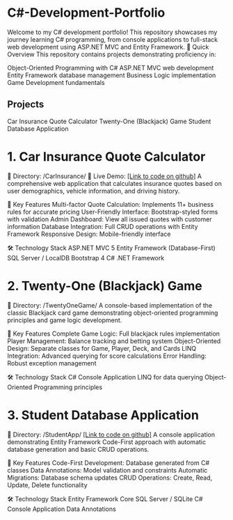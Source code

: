 # C#-Development-Portfolio
Welcome to my C# development portfolio! This repository showcases my journey learning C# programming, from console applications to full-stack web development using ASP.NET MVC and Entity Framework.
🚀 Quick Overview
This repository contains projects demonstrating proficiency in:

Object-Oriented Programming with C#
ASP.NET MVC web development
Entity Framework database management
Business Logic implementation
Game Development fundamentals

## Projects

Car Insurance Quote Calculator
Twenty-One (Blackjack) Game
Student Database Application

# 1. Car Insurance Quote Calculator
📁 Directory: /CarInsurance/
🔗 Live Demo: [[Link to code on github]](https://github.com/codewhizzz/CarInsurance.git)
A comprehensive web application that calculates insurance quotes based on user demographics, vehicle information, and driving history.

🌟 Key Features
Multi-factor Quote Calculation: Implements 11+ business rules for accurate pricing
User-Friendly Interface: Bootstrap-styled forms with validation
Admin Dashboard: View all issued quotes with customer information
Database Integration: Full CRUD operations with Entity Framework
Responsive Design: Mobile-friendly interface

🛠️ Technology Stack
ASP.NET MVC 5
Entity Framework (Database-First)
SQL Server / LocalDB
Bootstrap 4
C# .NET Framework

# 2. Twenty-One (Blackjack) Game
📁 Directory: /TwentyOneGame/
A console-based implementation of the classic Blackjack card game demonstrating object-oriented programming principles and game logic development.

🌟 Key Features
Complete Game Logic: Full blackjack rules implementation
Player Management: Balance tracking and betting system
Object-Oriented Design: Separate classes for Game, Player, Deck, and Cards
LINQ Integration: Advanced querying for score calculations
Error Handling: Robust exception management

🛠️ Technology Stack
C# Console Application
LINQ for data querying
Object-Oriented Programming principles

# 3. Student Database Application
📁 Directory: /StudentApp/
 [[Link to code on github]](https://github.com/codewhizzz/StudentApp.git)
A console application demonstrating Entity Framework Code-First approach with automatic database generation and basic CRUD operations.

🌟 Key Features
Code-First Development: Database generated from C# classes
Data Annotations: Model validation and constraints
Automatic Migrations: Database schema updates
CRUD Operations: Create, Read, Update, Delete functionality

🛠️ Technology Stack
Entity Framework Core
SQL Server / SQLite
C# Console Application
Data Annotations
